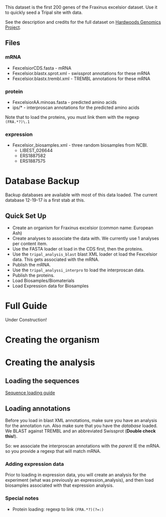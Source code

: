 
This dataset is the first 200 genes of the Fraxinus excelsior dataset.  Use it to quickly seed a Tripal site with data.

See the description and credits for the full dataset on [Hardwoods Genomics Project](https://hardwoodgenomics.org/content/European-Ash).
## Files

### mRNA
* FexcelsiorCDS.fasta - mRNA
* Fexcelsior.blastx.sprot.xml - swissprot annotations for these mRNA
* Fexcelsior.blastx.trembl.xml - TREMBL annotations for these mRNA

### protein
* FexcelsiorAA.minoas.fasta - predicted amino acids
* ips/* - interproscan annotations for the predicted amino acids

Note that to load the proteins, you must link them with the regexp `(FRA.*?)\.1`

### expression
* Fexcelsior_biosamples.xml - three random biosamples from NCBI.
	- LIBEST_026644
	- ERS1887582
	- ERS1887575
# Database Backup

Backup databases are available with most of this data loaded.  The current database 12-19-17 is a first stab at this.


## Quick Set Up

* Create an organism for Fraxinus excelsior (common name: European Ash)
* Create analyses to associate the data with.  We currently use 1 analyses per content item.
* Use the FASTA loader ot load in the CDS first, then the proteins.
* Use the `tripal_analysis_blast` blast XML loader ot load the Fexcelsior data.  This gets associated with the mRNA.
* Publish the mRNA.
* Use the `tripal_analyssi_interpro` to load the interproscan data.
* Publish the proteins.
* Load Biosamples/Biomaterials
* Load Expression data for Biosamples


# Full Guide
Under Construction!

# Creating the organism

# Creating the analysis

## Loading the sequences

[Sequence loading guide](/documentation/loading_FASTA.md)

## Loading annotations
Before you load in blast XML annotations, make sure you have an analysis for the annotation run.  Also make sure that you have the *database* loaded.  We BLAST against TREMBL and an abbreviated Swissprot (**Double check this!**).

So: we associate the interproscan annotations with the *parent* IE the mRNA.  so you provide a regexp that will match mRNA.


### Adding expression data

Prior to loading in expression data, you will create an analysis for the experiment (what was previously an expression_analysis), and then load biosamples associated with that expression analysis.


### Special notes

* Protein loading: regexp to link `(FRA.*?)(?=:)`

